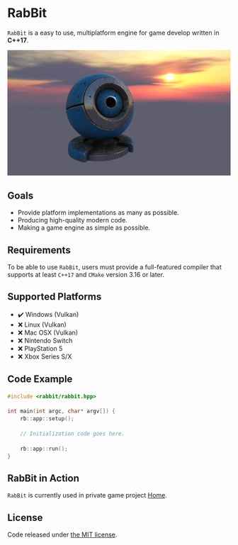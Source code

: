 # RabBit

`RabBit` is a easy to use, multiplatform engine for game develop written in **C++17**.

![Screenshot](/data/screenshot.png)

## Goals

- Provide platform implementations as many as possible.
- Producing high-quality modern code.
- Making a game engine as simple as possible.

## Requirements

To be able to use `RabBit`, users must provide a full-featured compiler that supports at least `C++17` and `CMake` version 3.16 or later.

## Supported Platforms

- ✔️ Windows (Vulkan)
- ❌ Linux (Vulkan)
- ❌ Mac OSX (Vulkan)
- ❌ Nintendo Switch
- ❌ PlayStation 5
- ❌ Xbox Series S/X

## Code Example

```cpp
#include <rabbit/rabbit.hpp>

int main(int argc, char* argv[]) {
    rb::app::setup();

    // Initialization code goes here.

    rb::app::run();
}
```

## RabBit in Action

`RabBit` is currently used in private game project [Home](https://twitter.com/HomeIndieGame).

## License

Code released under [the MIT license](https://github.com/demurzasty/rabbit/blob/master/LICENSE).
